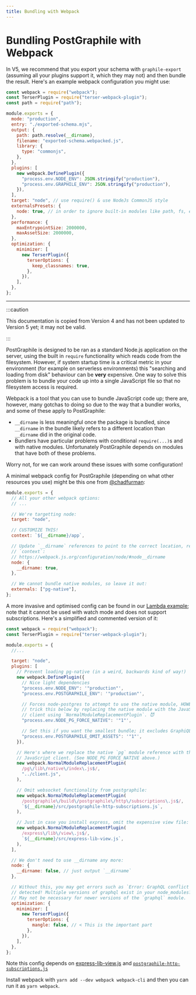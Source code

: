 ```yaml
---
title: Bundling with Webpack
---
```


# Bundling PostGraphile with Webpack

In V5, we recommend that you export your schema with `graphile-export`
(assuming all your plugins support it, which they may not) and then bundle the
result. Here's an example webpack configuration you might use:

```js title="webpack.config.js"
const webpack = require("webpack");
const TerserPlugin = require("terser-webpack-plugin");
const path = require("path");

module.exports = {
  mode: "production",
  entry: "./exported-schema.mjs",
  output: {
    path: path.resolve(__dirname),
    filename: "exported-schema.webpacked.js",
    library: {
      type: "commonjs",
    },
  },
  plugins: [
    new webpack.DefinePlugin({
      "process.env.NODE_ENV": JSON.stringify("production"),
      "process.env.GRAPHILE_ENV": JSON.stringify("production"),
    }),
  ],
  target: "node", // use require() & use NodeJs CommonJS style
  externalsPresets: {
    node: true, // in order to ignore built-in modules like path, fs, etc.
  },
  performance: {
    maxEntrypointSize: 2000000,
    maxAssetSize: 2000000,
  },
  optimization: {
    minimizer: [
      new TerserPlugin({
        terserOptions: {
          keep_classnames: true,
        },
      }),
    ],
  },
};
```

---

:::caution

This documentation is copied from Version 4 and has not been updated to Version
5 yet; it may not be valid.

:::

PostGraphile is designed to be ran as a standard Node.js application on the
server, using the built in `require` functionality which reads code from the
filesystem. However, if system startup time is a critical metric in your
environment (for example on serverless environments) this "searching and loading
from disk" behaviour can be **very** expensive. One way to solve this problem is
to bundle your code up into a single JavaScript file so that no filesystem
access is required.

Webpack is a tool that you can use to bundle JavaScript code up; there are,
however, many gotchas to doing so due to the way that a bundler works, and some
of these apply to PostGraphile:

- `__dirname` is less meaningful once the package is bundled, since `__dirname`
  in the bundle likely refers to a different location than `__dirname` did in
  the original code.
- Bundlers have particular problems with conditional `require(...)`s and with
  native modules. Unfortunately PostGraphile depends on modules that have both
  of these problems.

Worry not, for we can work around these issues with some configuration!

A minimal webpack config for PostGraphile (depending on what other resources you
use) might be this one from [@chadfurman](https://github.com/chadfurman):

```js
module.exports = {
  // All your other webpack options:
  // ...

  // We're targetting node:
  target: "node",

  // CUSTOMIZE THIS!
  context: `${__dirname}/app`,

  // Update `__dirname` references to point to the correct location, relative to
  // `context`:
  // https://webpack.js.org/configuration/node/#node__dirname
  node: {
    __dirname: true,
  },

  // We cannot bundle native modules, so leave it out:
  externals: ["pg-native"],
};
```

A more invasive and optimised config can be found in our
[Lambda example](https://github.com/graphile/postgraphile-lambda-example); note
that it cannot be used with watch mode and does not support subscriptions.
Here's a simplified and commented version of it:

```js
const webpack = require("webpack");
const TerserPlugin = require("terser-webpack-plugin");

module.exports = {
  //...

  target: "node",
  plugins: [
    // Prevent loading pg-native (in a weird, backwards kind of way!)
    new webpack.DefinePlugin({
      // Nice light dependencies
      "process.env.NODE_ENV": '"production"',
      "process.env.POSTGRAPHILE_ENV": '"production"',

      // Forces node-postgres to attempt to use the native module, HOWEVER we
      // trick this below by replacing the native module with the JavaScript
      // client using `NormalModuleReplacementPlugin`. 😈
      "process.env.NODE_PG_FORCE_NATIVE": '"1"',

      // Set this if you want the smallest bundle; it excludes GraphiQL
      "process.env.POSTGRAPHILE_OMIT_ASSETS": '"1"',
    }),

    // Here's where we replace the native `pg` module reference with the
    // JavaScript client. (See NODE_PG_FORCE_NATIVE above.)
    new webpack.NormalModuleReplacementPlugin(
      /pg\/lib\/native\/index\.js$/,
      "../client.js",
    ),

    // Omit websocket functionality from postgraphile:
    new webpack.NormalModuleReplacementPlugin(
      /postgraphile\/build\/postgraphile\/http\/subscriptions\.js$/,
      `${__dirname}/src/postgraphile-http-subscriptions.js`,
    ),

    // Just in case you install express, omit the expensive view file:
    new webpack.NormalModuleReplacementPlugin(
      /express\/lib\/view\.js$/,
      `${__dirname}/src/express-lib-view.js`,
    ),
  ],

  // We don't need to use __dirname any more:
  node: {
    __dirname: false, // just output `__dirname`
  },

  // Without this, you may get errors such as `Error: GraphQL conflict for 'e'
  // detected! Multiple versions of graphql exist in your node_modules?`
  // May not be necessary for newer versions of the `graphql` module.
  optimization: {
    minimizer: [
      new TerserPlugin({
        terserOptions: {
          mangle: false, // < This is the important part
        },
      }),
    ],
  },
};
```

Note this config depends on
[express-lib-view.js](https://raw.githubusercontent.com/graphile/postgraphile-lambda-example/master/src/express-lib-view.js)
and
[`postgraphile-http-subscriptions.js`](https://github.com/graphile/postgraphile-lambda-example/blob/master/src/postgraphile-http-subscriptions.js)

Install webpack with `yarn add --dev webpack webpack-cli` and then you can run
it as `yarn webpack`.
